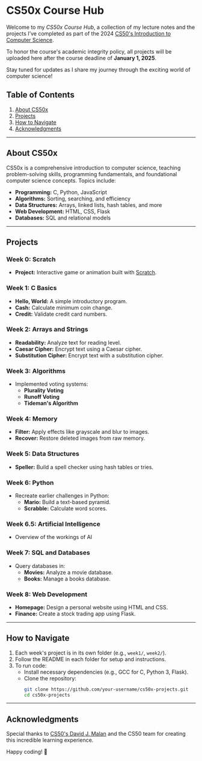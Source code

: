 # CS50x Course Hub

Welcome to my *CS50x Course Hub*, a collection of my lecture notes and the projects I’ve completed as part of the 2024 [CS50's Introduction to Computer Science](https://cs50.harvard.edu/x/). 

To honor the course's academic integrity policy, all projects will be uploaded here after the course deadline of **January 1, 2025**.

Stay tuned for updates as I share my journey through the exciting world of computer science!

## Table of Contents
1. [About CS50x](#about-cs50x)
2. [Projects](#projects)
3. [How to Navigate](#how-to-navigate)
4. [Acknowledgments](#acknowledgments)

---

## About CS50x

CS50x is a comprehensive introduction to computer science, teaching problem-solving skills, programming fundamentals, and foundational computer science concepts. Topics include:
- **Programming:** C, Python, JavaScript
- **Algorithms:** Sorting, searching, and efficiency
- **Data Structures:** Arrays, linked lists, hash tables, and more
- **Web Development:** HTML, CSS, Flask
- **Databases:** SQL and relational models

---

## Projects

### Week 0: Scratch
- **Project:** Interactive game or animation built with [Scratch](https://scratch.mit.edu).

### Week 1: C Basics
- **Hello, World:** A simple introductory program.
- **Cash:** Calculate minimum coin change.
- **Credit:** Validate credit card numbers.

### Week 2: Arrays and Strings
- **Readability:** Analyze text for reading level.
- **Caesar Cipher:** Encrypt text using a Caesar cipher.
- **Substitution Cipher:** Encrypt text with a substitution cipher.

### Week 3: Algorithms
- Implemented voting systems:
  - **Plurality Voting**
  - **Runoff Voting**
  - **Tideman's Algorithm**

### Week 4: Memory
- **Filter:** Apply effects like grayscale and blur to images.
- **Recover:** Restore deleted images from raw memory.

### Week 5: Data Structures
- **Speller:** Build a spell checker using hash tables or tries.

### Week 6: Python
- Recreate earlier challenges in Python:
  - **Mario:** Build a text-based pyramid.
  - **Scrabble:** Calculate word scores.

### Week 6.5: Artificial Intelligence
-  Overview of the workings of AI

### Week 7: SQL and Databases
- Query databases in:
  - **Movies:** Analyze a movie database.
  - **Books:** Manage a books database.

### Week 8: Web Development
- **Homepage:** Design a personal website using HTML and CSS.
- **Finance:** Create a stock trading app using Flask.

---

## How to Navigate

1. Each week's project is in its own folder (e.g., `week1/`, `week2/`).
2. Follow the README in each folder for setup and instructions.
3. To run code:
   - Install necessary dependencies (e.g., GCC for C, Python 3, Flask).
   - Clone the repository:
     ```bash
     git clone https://github.com/your-username/cs50x-projects.git
     cd cs50x-projects
     ```

---

## Acknowledgments

Special thanks to [CS50's David J. Malan](https://cs50.harvard.edu/x/) and the CS50 team for creating this incredible learning experience.

Happy coding! 🎉
